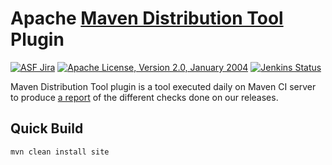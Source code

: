 <!---
 Licensed to the Apache Software Foundation (ASF) under one or more
 contributor license agreements.  See the NOTICE file distributed with
 this work for additional information regarding copyright ownership.
 The ASF licenses this file to You under the Apache License, Version 2.0
 (the "License"); you may not use this file except in compliance with
 the License.  You may obtain a copy of the License at

      http://www.apache.org/licenses/LICENSE-2.0

 Unless required by applicable law or agreed to in writing, software
 distributed under the License is distributed on an "AS IS" BASIS,
 WITHOUT WARRANTIES OR CONDITIONS OF ANY KIND, either express or implied.
 See the License for the specific language governing permissions and
 limitations under the License.
-->

Apache [Maven Distribution Tool][report] Plugin
============

[![ASF Jira](https://img.shields.io/endpoint?url=https%3A%2F%2Fmaven.apache.org%2Fbadges%2Fasf_jira-MNGSITE.json)][jira]
[![Apache License, Version 2.0, January 2004](https://img.shields.io/github/license/apache/maven.svg?label=License)][license]
[![Jenkins Status](https://img.shields.io/jenkins/s/https/ci-builds.apache.org/job/Maven/job/maven-box/job/maven/job/master.svg)][build]


Maven Distribution Tool plugin is a tool executed daily on Maven CI server to produce [a report][report]
of the different checks done on our releases.

Quick Build
-------
```
mvn clean install site
```

[report]: https://ci-builds.apache.org/job/Maven/job/dist-tool-plugin/job/master/site/
[jira]: https://issues.apache.org/jira/projects/MNGSITE/
[license]: https://www.apache.org/licenses/LICENSE-2.0
[build]: https://ci-builds.apache.org/job/Maven/job/dist-tool-plugin/

